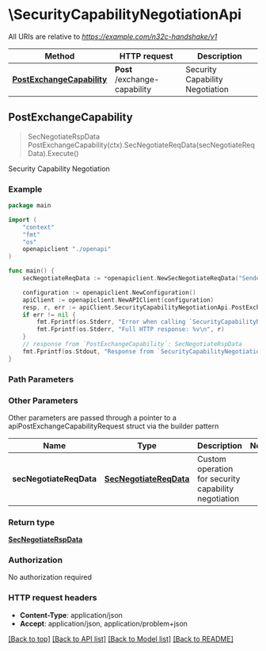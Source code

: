 # \SecurityCapabilityNegotiationApi

All URIs are relative to *https://example.com/n32c-handshake/v1*

Method | HTTP request | Description
------------- | ------------- | -------------
[**PostExchangeCapability**](SecurityCapabilityNegotiationApi.md#PostExchangeCapability) | **Post** /exchange-capability | Security Capability Negotiation



## PostExchangeCapability

> SecNegotiateRspData PostExchangeCapability(ctx).SecNegotiateReqData(secNegotiateReqData).Execute()

Security Capability Negotiation

### Example

```go
package main

import (
    "context"
    "fmt"
    "os"
    openapiclient "./openapi"
)

func main() {
    secNegotiateReqData := *openapiclient.NewSecNegotiateReqData("Sender_example", []openapiclient.SecurityCapability{*openapiclient.NewSecurityCapability()}) // SecNegotiateReqData | Custom operation for security capability negotiation

    configuration := openapiclient.NewConfiguration()
    apiClient := openapiclient.NewAPIClient(configuration)
    resp, r, err := apiClient.SecurityCapabilityNegotiationApi.PostExchangeCapability(context.Background()).SecNegotiateReqData(secNegotiateReqData).Execute()
    if err != nil {
        fmt.Fprintf(os.Stderr, "Error when calling `SecurityCapabilityNegotiationApi.PostExchangeCapability``: %v\n", err)
        fmt.Fprintf(os.Stderr, "Full HTTP response: %v\n", r)
    }
    // response from `PostExchangeCapability`: SecNegotiateRspData
    fmt.Fprintf(os.Stdout, "Response from `SecurityCapabilityNegotiationApi.PostExchangeCapability`: %v\n", resp)
}
```

### Path Parameters



### Other Parameters

Other parameters are passed through a pointer to a apiPostExchangeCapabilityRequest struct via the builder pattern


Name | Type | Description  | Notes
------------- | ------------- | ------------- | -------------
 **secNegotiateReqData** | [**SecNegotiateReqData**](SecNegotiateReqData.md) | Custom operation for security capability negotiation | 

### Return type

[**SecNegotiateRspData**](SecNegotiateRspData.md)

### Authorization

No authorization required

### HTTP request headers

- **Content-Type**: application/json
- **Accept**: application/json, application/problem+json

[[Back to top]](#) [[Back to API list]](../README.md#documentation-for-api-endpoints)
[[Back to Model list]](../README.md#documentation-for-models)
[[Back to README]](../README.md)

